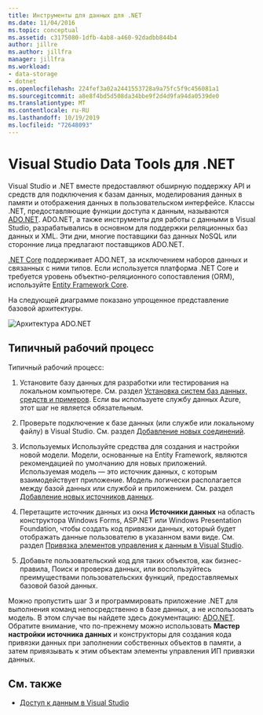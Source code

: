 ```yaml
---
title: Инструменты для данных для .NET
ms.date: 11/04/2016
ms.topic: conceptual
ms.assetid: c3175080-1dfb-4ab8-a460-92dadbb844b4
author: jillre
ms.author: jillfra
manager: jillfra
ms.workload:
- data-storage
- dotnet
ms.openlocfilehash: 224fef3a02a2441553728a9a75fc5f9c456081a1
ms.sourcegitcommit: a8e8f4bd5d508da34bbe9f2d4d9fa94da0539de0
ms.translationtype: MT
ms.contentlocale: ru-RU
ms.lasthandoff: 10/19/2019
ms.locfileid: "72648093"
---
```

# <a name="visual-studio-data-tools-for-net"></a>Visual Studio Data Tools для .NET

Visual Studio и .NET вместе предоставляют обширную поддержку API и средств для подключения к базам данных, моделирования данных в памяти и отображения данных в пользовательском интерфейсе. Классы .NET, предоставляющие функции доступа к данным, называются [ADO.NET](/dotnet/framework/data/adonet/index). ADO.NET, а также инструменты для работы с данными в Visual Studio, разрабатывались в основном для поддержки реляционных баз данных и XML. Эти дни, многие поставщики баз данных NoSQL или сторонние лица предлагают поставщиков ADO.NET.

[.NET Core](/dotnet/core/) поддерживает ADO.NET, за исключением наборов данных и связанных с ними типов. Если используется платформа .NET Core и требуется уровень объектно-реляционного сопоставления (ORM), используйте [Entity Framework Core](/ef/core/).

На следующей диаграмме показано упрощенное представление базовой архитектуры.

![Архитектура ADO.NET](../data-tools/media/raddata-ado-net-architecture-diagram.png)

## <a name="typical-workflow"></a>Типичный рабочий процесс

Типичный рабочий процесс:

1. Установите базу данных для разработки или тестирования на локальном компьютере. См. раздел [Установка систем баз данных, средств и примеров](../data-tools/installing-database-systems-tools-and-samples.md). Если вы используете службу данных Azure, этот шаг не является обязательным.

2. Проверьте подключение к базе данных (или службе или локальному файлу) в Visual Studio. См. раздел [Добавление новых соединений](../data-tools/add-new-connections.md).

3. Используемых Используйте средства для создания и настройки новой модели. Модели, основанные на Entity Framework, являются рекомендацией по умолчанию для новых приложений. Используемая модель — это источник данных, с которым взаимодействует приложение. Модель логически располагается между базой данных или службой и приложением. См. раздел [Добавление новых источников данных](../data-tools/add-new-data-sources.md).

4. Перетащите источник данных из окна **Источники данных** на область конструктора Windows Forms, ASP.NET или Windows Presentation Foundation, чтобы создать код привязки данных, который будет отображать данные пользователю в указанном вами виде. См. раздел [Привязка элементов управления к данным в Visual Studio](../data-tools/bind-controls-to-data-in-visual-studio.md).

5. Добавьте пользовательский код для таких объектов, как бизнес-правила, Поиск и проверка данных, или воспользуйтесь преимуществами пользовательских функций, предоставляемых базовой базой данных.

Можно пропустить шаг 3 и программировать приложение .NET для выполнения команд непосредственно в базе данных, а не использовать модель. В этом случае вы найдете здесь документацию: [ADO.NET](/dotnet/framework/data/adonet/index). Обратите внимание, что по-прежнему можно использовать **Мастер настройки источника данных** и конструкторы для создания кода привязки данных при заполнении собственных объектов в памяти, а затем привязывать к этим объектам элементы управления ИП привязки данных.

## <a name="see-also"></a>См. также

- [Доступ к данным в Visual Studio](../data-tools/accessing-data-in-visual-studio.md)